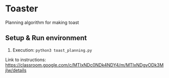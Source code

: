 # Toaster

Planning algorithm for making toast


## Setup & Run environment
1. Execution: `python3 toast_planning.py`


Link to instructions: https://classroom.google.com/c/MTIxNDc0NDk4NDY4/m/MTIxNDgyODk3MjIw/details